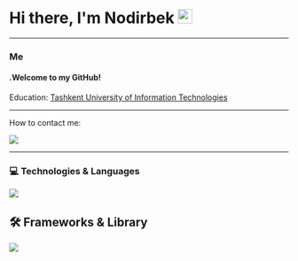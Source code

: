 # Hi there, I'm Nodirbek <img src="https://media.giphy.com/media/hvRJCLFzcasrR4ia7z/giphy.gif" width="26px" height="26px">

<hr>

<h3>Me</h3>
<h4>.Welcome to my GitHub!</h4>

<p> Education:
<a href="https://tuit.uz/">
Tashkent University of Information Technologies
</a>
</p>

<hr>

<p>How to contact me:</p>

<a href="https://t.me/frontend_9474" target="_blank"><img src="https://img.shields.io/badge/Telegram-%231877F2.svg?&style=flat-square&logo=telegram&logoColor=white%22%20alt=%22Telegram"></a>

<hr>

### 💻 Technologies & Languages

<div>
  <img src="https://skillicons.dev/icons?i=html,css,js,ts" />
</div>

## 🛠  Frameworks & Library

<div>
  <img src="https://skillicons.dev/icons?i=bootstrap,gulp,tailwind,tensorflow,threejs,nextjs,pug,react,sass,svelte,jquery,vite,gsap&perline=6&theme=dark" />
</div>



